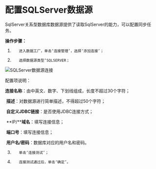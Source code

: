 # 配置SQLServer数据源

SqlServer关系型数据库数据源提供了读取SqlServer的能力，可以配置同步任务。

**操作步骤：**

1.        进入数据工厂，单击‘连接管理’，选择‘添加连接’；

2.        选择数据源类型‘SQLSERVER；

![SQLServer数据源连接](../../../../../image/Data-Integration/SQLServer-connection.png)

配置项说明：

​    **连接名称**：由中英文、数字、下划线组成，长度不超过30个字符；

​    **描述**：对数据源进行简单描述，不得超过50个字符；

​    **自定义JDBC链接**：是否使用JDBC连接方式；

​    **IP/****域名**：填写连接信息；

​    **端口号**：填写连接信息；

​    **用户名/密码**：数据库对应的用户名和密码。

3.        单击‘连接测试’；

4.        连接测试通过后，单击‘确定’。